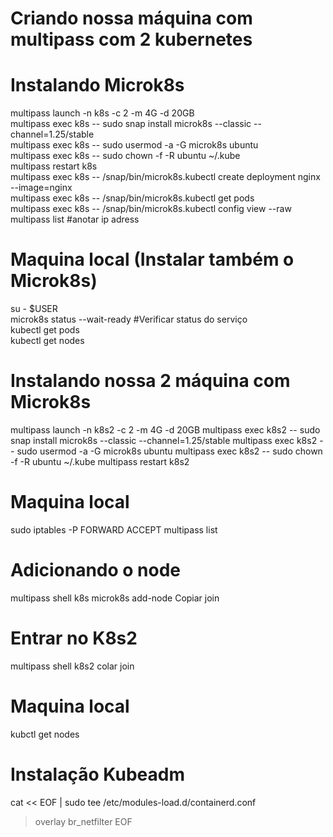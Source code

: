 # Criando nossa máquina com multipass com 2 kubernetes


# Instalando Microk8s

multipass launch -n k8s -c 2 -m 4G -d 20GB<br>
multipass exec k8s -- sudo snap install microk8s --classic --channel=1.25/stable<br>
multipass exec k8s -- sudo usermod -a -G microk8s ubuntu<br>
multipass exec k8s -- sudo chown -f -R ubuntu ~/.kube<br>
multipass restart k8s<br>
multipass exec k8s -- /snap/bin/microk8s.kubectl create deployment nginx --image=nginx<br>
multipass exec k8s -- /snap/bin/microk8s.kubectl get pods<br>
multipass exec k8s -- /snap/bin/microk8s.kubectl config view --raw<br>
multipass list #anotar ip adress


# Maquina local (Instalar também o Microk8s)
su - $USER<br>
microk8s status --wait-ready #Verificar status do serviço<br>
kubectl get pods<br>
kubectl get nodes<br>


# Instalando nossa 2 máquina com Microk8s
multipass launch -n k8s2 -c 2 -m 4G -d 20GB
multipass exec k8s2 -- sudo snap install microk8s --classic --channel=1.25/stable
multipass exec k8s2 -- sudo usermod -a -G microk8s ubuntu
multipass exec k8s2 -- sudo chown -f -R ubuntu ~/.kube
multipass restart k8s2

# Maquina local
sudo iptables -P FORWARD ACCEPT
multipass list

# Adicionando o node
multipass shell k8s
microk8s add-node
Copiar join

# Entrar no K8s2
multipass shell k8s2
colar join

# Maquina local
kubctl get nodes

# Instalação Kubeadm
cat << EOF | sudo tee /etc/modules-load.d/containerd.conf
>overlay
>br_netfilter
>EOF